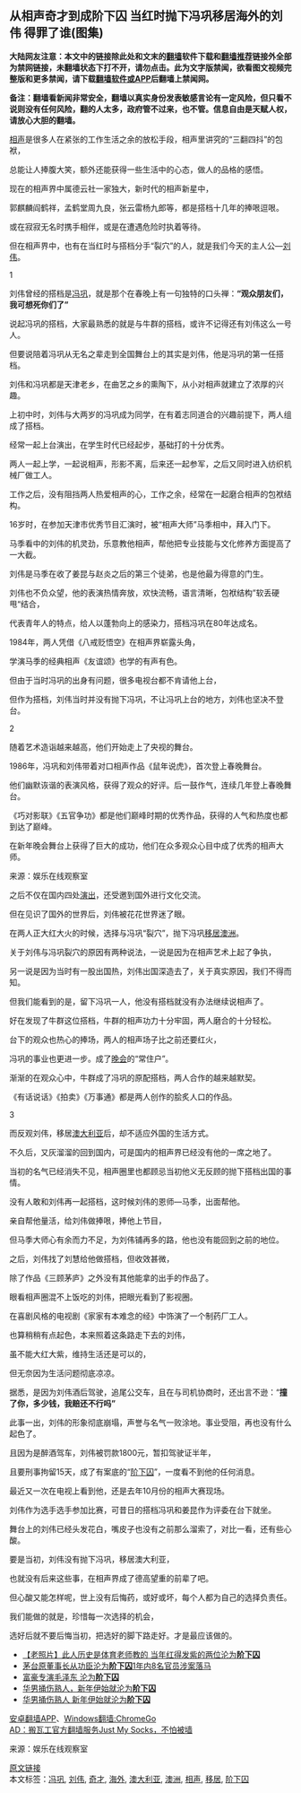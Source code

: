  <h2>从相声奇才到成阶下囚 当红时抛下冯巩移居海外的刘伟 得罪了谁(图集)</h2> <p class="notice"><b>大陆网友注意：本文中的链接除此处和文末的<a href="https://github.com/bannedbook/fanqiang" >翻墙</a>软件下载和<a href="https://github.com/killgcd/justmysocks/blob/master/README.md">翻墙推荐</a>链接外全部为禁网链接，未翻墙状态下打不开，请勿点击。此为文字版禁闻，欲看图文视频完整版和更多禁闻，请下载<a href="https://github.com/bannedbook/fanqiang">翻墙软件或APP</a>后翻墙上禁闻网。</p><p>备注：翻墙看新闻非常安全，翻墙以真实身份发表敏感言论有一定风险，但只看不说则没有任何风险，翻的人太多，政府管不过来，也不管。信息自由是天赋人权，请放心大胆的翻墙。</b></p>  <div class="entry"> <p><a href="https://www.bannedbook.org/bnews/tag/%E7%9B%B8%E5%A3%B0/" class="st_tag internal_tag" rel="tag" title="标签 相声 下的日志">相声</a>是很多人在紧张的工作生活之余的放松手段，相声里讲究的&ldquo;三翻四抖&rdquo;的包袱，</p> <p>总能让人捧腹大笑，额外还能获得一些生活中的心态，做人的品格的感悟。</p> <p>现在的相声界中属德云社一家独大，新时代的相声新星中，</p> <p>郭麒麟阎鹤祥，孟鹤堂周九良，张云雷杨九郎等，都是搭档十几年的捧哏逗哏。</p> <p>或在寂寂无名时携手相伴，或是在遭遇危险时执着等待。</p> <p>但在相声界中，也有在当红时与搭档分手&ldquo;裂穴&rdquo;的人，就是我们今天的主人公&mdash;<a href="https://www.bannedbook.org/bnews/tag/%E5%88%98%E4%BC%9F/" class="st_tag internal_tag" rel="tag" title="标签 刘伟 下的日志">刘伟</a>。</p> <p>1</p> <p>刘伟曾经的搭档是<a href="https://www.bannedbook.org/bnews/tag/%e5%86%af%e5%b7%a9/" class="st_tag internal_tag" rel="tag" title="标签 冯巩 下的日志">冯巩</a>，就是那个在春晚上有一句独特的口头禅：<strong>&ldquo;观众朋友们，我可想死你们了&rdquo;</strong></p> <p>说起冯巩的搭档，大家最熟悉的就是与牛群的搭档，或许不记得还有刘伟这么一号人。</p> <p>但要说陪着冯巩从无名之辈走到全国舞台上的其实是刘伟，他是冯巩的第一任搭档。</p> <p>刘伟和冯巩都是天津老乡，在曲艺之乡的熏陶下，从小对相声就建立了浓厚的兴趣。</p> <p>上初中时，刘伟与大两岁的冯巩成为同学，在有着志同道合的兴趣前提下，两人组成了搭档。</p> <p>经常一起上台演出，在学生时代已经起步，基础打的十分优秀。</p> <p>两人一起上学，一起说相声，形影不离，后来还一起参军，之后又同时进入纺织机械厂做工人。</p> <p>工作之后，没有阻挡两人热爱相声的心，工作之余，经常在一起磨合相声的包袱结构。</p> <p>16岁时，在参加天津市优秀节目汇演时，被&ldquo;相声大师&rdquo;马季相中，拜入门下。</p> <p>马季看中的刘伟的机灵劲，乐意教他相声，帮他把专业技能与文化修养方面提高了一大截。</p>  <p>刘伟是马季在收了姜昆与赵炎之后的第三个徒弟，也是他最为得意的门生。</p> <p>刘伟也不负众望，他的表演热情奔放，欢快流畅，语言清晰，包袱结构&rdquo;软丢硬甩&ldquo;结合，</p> <p>代表青年人的特点，给人以蓬勃向上的感染力，搭档冯巩在80年达成名。</p> <p>1984年，两人凭借《八戒贬悟空》在相声界崭露头角，</p> <p>学演马季的经典相声《友谊颂》也学的有声有色。</p> <p>但由于当时冯巩的出身有问题，很多电视台都不肯请他上台，</p> <p>但作为搭档，刘伟当时并没有抛下冯巩，不让冯巩上台的地方，刘伟也坚决不登台。</p> <p>2</p> <p>随着艺术造诣越来越高，他们开始走上了央视的舞台。</p> <p>1986年，冯巩和刘伟带着对口相声作品《鼠年说虎》，首次登上春晚舞台。</p> <p>他们幽默诙谐的表演风格，获得了观众的好评。后一鼓作气，连续几年登上春晚舞台。</p> <p>《巧对影联》《五官争功》都是他们巅峰时期的优秀作品，获得的人气和热度也都到达了巅峰。</p> <p>在新年晚会舞台上获得了巨大的成功，他们在众多观众心目中成了优秀的相声大师。</p> <p><p> 来源：娱乐在线观察室 </p> <p>之后不仅在国内四处<span class='wp_keywordlink_affiliate'><a href="https://zh-cn.shenyunperformingarts.org/" title="演出" target="_blank">演出</a></span>，还受邀到国外进行文化交流。</p> <p>但在见识了国外的世界后，刘伟被花花世界迷了眼。</p> <p>在两人正大红大火的时候，选择与冯巩&ldquo;裂穴&rdquo;，抛下冯巩<a href="https://www.bannedbook.org/bnews/tag/%E7%A7%BB%E5%B1%85/" class="st_tag internal_tag" rel="tag" title="标签 移居 下的日志">移居</a><a href="https://www.bannedbook.org/bnews/tag/%e6%be%b3%e6%b4%b2/" class="st_tag internal_tag" rel="tag" title="标签 澳洲 下的日志">澳洲</a>。</p>  <p>关于刘伟与冯巩裂穴的原因有两种说法，一说是因为在相声艺术上起了争执，</p> <p>另一说是因为当时有一股出国热，刘伟出国深造去了，关于真实原因，我们不得而知。</p> <p>但我们能看到的是，留下冯巩一人，他没有搭档就没有办法继续说相声了。</p> <p>好在发现了牛群这位搭档，牛群的相声功力十分牢固，两人磨合的十分轻松。</p> <p>台下的观众也热心的捧场，两人的相声场子比之前还要红火，</p> <p>冯巩的事业也更进一步。成了<span class='wp_keywordlink_affiliate'><a href="https://zh-cn.shenyunperformingarts.org/" title="晚会" target="_blank">晚会</a></span>的&ldquo;常住户&rdquo;。</p> <p>渐渐的在观众心中，牛群成了冯巩的原配搭档，两人合作的越来越默契。</p> <p>《有话说话》《拍卖》《万事通》都是两人创作的脍炙人口的作品。</p> <p>3</p> <p>而反观刘伟，移居<a href="https://www.bannedbook.org/bnews/tag/%e6%be%b3%e5%a4%a7%e5%88%a9%e4%ba%9a/" class="st_tag internal_tag" rel="tag" title="标签 澳大利亚 下的日志">澳大利亚</a>后，却不适应外国的生活方式。</p> <p>不久后，又灰溜溜的回到国内，可是国内的相声界已经没有他的一席之地了。</p> <p>当初的名气已经消失不见，相声圈里也都顾忌当初他义无反顾的抛下搭档出国的事情。</p> <p>没有人敢和刘伟再一起搭档，这时候刘伟的恩师&mdash;马季，出面帮他。</p> <p>亲自帮他量活，给刘伟做捧哏，捧他上节目，</p> <p>但马季大师心有余而力不足，为刘伟铺再多的路，他也没有能回到之前的地位。</p> <p>之后，刘伟找了刘慧给他做搭档，但收效甚微，</p> <p>除了作品《三顾茅庐》之外没有其他能拿的出手的作品了。</p>  <p>眼看相声圈混不上饭吃的刘伟，把眼光看到了影视圈。</p> <p>在喜剧风格的电视剧《家家有本难念的经》中饰演了一个制药厂工人。</p> <p>也算稍稍有点起色，本来照着这条路走下去的刘伟，</p> <p>虽不能大红大紫，维持生活还是可以的，</p> <p>但无奈因为生活问题彻底凉凉。</p> <p>据悉，是因为刘伟酒后驾驶，追尾公交车，且在与司机协商时，还出言不逊：&ldquo;<strong>撞了你，多少钱，我赔还不行吗&rdquo;</strong></p> <p>此事一出，刘伟的形象彻底崩塌，声誉与名气一败涂地。事业受阻，再也没有什么起色了。</p> <p>且因为是醉酒驾车，刘伟被罚款1800元，暂扣驾驶证半年，</p> <p>且要刑事拘留15天，成了有案底的&ldquo;<a href="https://www.bannedbook.org/bnews/tag/%E9%98%B6%E4%B8%8B%E5%9B%9A/" class="st_tag internal_tag" rel="tag" title="标签 阶下囚 下的日志">阶下囚</a>&rdquo;，一度看不到他的任何消息。</p> <p>最近又一次在电视上看到他，还是去年10月份的相声大赛现场。</p> <p>刘伟作为选手选手参加比赛，可昔日的搭档冯巩和姜昆作为评委在台下就坐。</p> <p>舞台上的刘伟已经头发花白，嘴皮子也没有之前那么溜索了，对比一看，还有些心酸。</p> <p>要是当初，刘伟没有抛下冯巩，移居澳大利亚，</p> <p>也就没有后来这些事，在相声界成了德高望重的前辈了吧。</p> <p>但心酸又能怎样呢，世上没有后悔药，或好或坏，每个人都为自己的选择负责任。</p> <p>我们能做的就是，珍惜每一次选择的机会，</p> <p>选好后就不要后悔当初，把选好的脚下路走好。才是最应该做的。</p>  <ul class='op-related-articles' title='相关阅读'> <li><a href='https://www.bannedbook.org/bnews/lifebaike/20190714/1158041.html' target='_blank'>【老照片】此人历史是体育老师教的 当年红得发紫的两位沦为<b>阶下囚</b></a></li> <li><a href='https://www.bannedbook.org/bnews/baitai/20190525/1133440.html' target='_blank'>茅台原董事长从功臣沦为<b>阶下囚</b>1年内8名官员涉案落马</a></li> <li><a href='https://www.bannedbook.org/bnews/cnnews/20190223/1086363.html' target='_blank'>富豪专演毛泽东 沦为<b>阶下囚</b></a></li> <li><a href='https://www.bannedbook.org/bnews/baitai/20190104/1058479.html' target='_blank'>华男捅伤熟人，新年伊始就沦为<b>阶下囚</b></a></li> <li><a href='https://www.bannedbook.org/bnews/worldnews/20190103/1058071.html' target='_blank'>华男捅伤熟人 新年伊始就沦为<b>阶下囚</b></a></li> </ul> <div class="texttj"> <a href="https://github.com/bannedbook/fanqiang/wiki/%E7%A6%81%E9%97%BB%E7%BD%91%E5%AE%89%E5%8D%93%E7%BF%BB%E5%A2%99%E6%96%B0%E9%97%BBAPP" target="_blank">安卓翻墙APP</a>、<a href="https://github.com/bannedbook/fanqiang/wiki/Chrome%E4%B8%80%E9%94%AE%E7%BF%BB%E5%A2%99%E5%8C%85" target="_blank">Windows翻墙:ChromeGo</a><br/> <a href="https://github.com/killgcd/justmysocks/blob/master/README.md" target="_blank">AD：搬瓦工官方翻墙服务Just My Socks，不怕被墙</a> </div><p> 来源：娱乐在线观察室 </p><a name='sharetosocial'></a>         <div><a href='https://www.bannedbook.org/bnews/yule/20200523/1332917.html'>原文链接</a></div>  </div><!--END ENTRY--> <div class="postfooter"> <div>本文标签：<a href="https://www.bannedbook.org/bnews/tag/%e5%86%af%e5%b7%a9/" rel="tag">冯巩</a>, <a href="https://www.bannedbook.org/bnews/tag/%E5%88%98%E4%BC%9F/" rel="tag">刘伟</a>, <a href="https://www.bannedbook.org/bnews/tag/%E5%A5%87%E6%89%8D/" rel="tag">奇才</a>, <a href="https://www.bannedbook.org/bnews/tag/%E6%B5%B7%E5%A4%96/" rel="tag">海外</a>, <a href="https://www.bannedbook.org/bnews/tag/%e6%be%b3%e5%a4%a7%e5%88%a9%e4%ba%9a/" rel="tag">澳大利亚</a>, <a href="https://www.bannedbook.org/bnews/tag/%e6%be%b3%e6%b4%b2/" rel="tag">澳洲</a>, <a href="https://www.bannedbook.org/bnews/tag/%E7%9B%B8%E5%A3%B0/" rel="tag">相声</a>, <a href="https://www.bannedbook.org/bnews/tag/%E7%A7%BB%E5%B1%85/" rel="tag">移居</a>, <a href="https://www.bannedbook.org/bnews/tag/%E9%98%B6%E4%B8%8B%E5%9B%9A/" rel="tag">阶下囚</a></div>  </div><!--END POSTFOOTER--> 